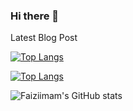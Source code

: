 
### Hi there 👋

<!--
**Faiziimam/Faiziimam** is a ✨ _special_ ✨ repository because its `README.md` (this file) appears on your GitHub profile.

Here are some ideas to get you started:

- 🔭 I’m currently working on ...
- 🌱 I’m currently learning ...
- 👯 I’m looking to collaborate on ...
- 🤔 I’m looking for help with ...
- 💬 Ask me about ...
- 📫 How to reach me: ...
- 😄 Pronouns: ...
- ⚡ Fun fact: ...
-->

Latest Blog Post
<!-- BLOG-POST-LIST:START --><!-- BLOG-POST-LIST:END -->
[![Top Langs](https://github-readme-stats.vercel.app/api/top-langs/?username=Faiziimam&langs_count=8)](https://github.com/Faiziimam/github-readme-stats)

[![Top Langs](https://github-readme-stats.vercel.app/api/top-langs/?username=Faiziimam&hide=javascript,html)](https://github.com/Faiziimam/github-readme-stats)

![Faiziimam's GitHub stats](https://github-readme-stats.vercel.app/api?username=Faiziimam&show_icons=true&theme=radical)



